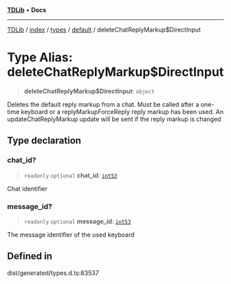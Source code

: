 [**TDLib**](../../../../../../README.md) • **Docs**

***

[TDLib](../../../../../../modules.md) / [index](../../../../../README.md) / [types](../../../README.md) / [default](../README.md) / deleteChatReplyMarkup$DirectInput

# Type Alias: deleteChatReplyMarkup$DirectInput

> **deleteChatReplyMarkup$DirectInput**: `object`

Deletes the default reply markup from a chat. Must be called after a one-time keyboard or a replyMarkupForceReply reply markup has been used. An updateChatReplyMarkup update will be sent if the reply markup is changed

## Type declaration

### chat\_id?

> `readonly` `optional` **chat\_id**: [`int53`](int53-1.md)

Chat identifier

### message\_id?

> `readonly` `optional` **message\_id**: [`int53`](int53-1.md)

The message identifier of the used keyboard

## Defined in

dist/generated/types.d.ts:83537
